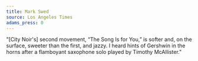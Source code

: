 ```yaml
---
title: Mark Swed
source: Los Angeles Times
adams_press: 0
---
```

"[City Noir's] second movement, &#8220;The Song Is for You,&#8221; is softer and, on the surface, sweeter than the first, and jazzy. I heard hints of Gershwin in the horns after a flamboyant saxophone solo played by Timothy McAllister."
